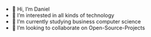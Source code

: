 - 👋 Hi, I’m Daniel
- 👀 I’m interested in all kinds of technology
- 🌱 I’m currently studying business computer science
- 💞️ I’m looking to collaborate on Open-Source-Projects

<!---
dbse777/dbse777 is a ✨ special ✨ repository because its `README.md` (this file) appears on your GitHub profile.
You can click the Preview link to take a look at your changes.
--->
